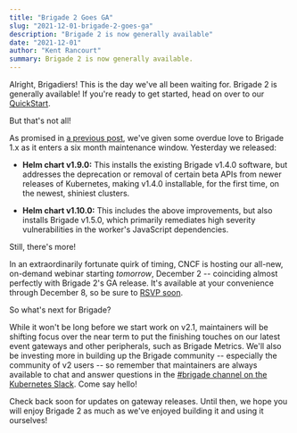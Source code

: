 ```yaml
---
title: "Brigade 2 Goes GA"
slug: "2021-12-01-brigade-2-goes-ga"
description: "Brigade 2 is now generally available"
date: "2021-12-01"
author: "Kent Rancourt"
summary: Brigade 2 is now generally available.
---
```


Alright, Brigadiers! This is the day we've all been waiting for. Brigade 2 is generally available! If you're ready to get started, head on over to our [QuickStart](https://docs.brigade.sh/intro/quickstart/).

But that's not all!

As promised in [a previous post](/2021-11-17-brigade-v1-support-window), we've given some overdue love to Brigade 1.x as it enters a six month maintenance window. Yesterday we released:

* __Helm chart v1.9.0:__ This installs the existing Brigade v1.4.0 software, but addresses the deprecation or removal of certain beta APIs from newer releases of Kubernetes, making v1.4.0 installable, for the first time, on the newest, shiniest clusters.

* __Helm chart v1.10.0:__ This includes the above improvements, but also installs Brigade v1.5.0, which primarily remediates high severity vulnerabilities in the worker's JavaScript dependencies.

Still, there's more!

In an extraordinarily fortunate quirk of timing, CNCF is hosting our all-new, on-demand webinar starting _tomorrow_, December 2 -- coinciding almost perfectly with Brigade 2's GA release. It's available at your convenience through December 8, so be sure to [RSVP soon](https://community.cncf.io/events/details/cncf-cncf-online-programs-presents-cncf-on-demand-webinar-so-whats-new-in-brigade-2/).

So what's next for Brigade?

While it won't be long before we start work on v2.1, maintainers will be shifting focus over the near term to put the finishing touches on our latest event gateways and other peripherals, such as Brigade Metrics. We'll also be investing more in building up the Brigade community -- especially the community of v2 users -- so remember that maintainers are always available to chat and answer questions in the [#brigade channel on the Kubernetes Slack](https://kubernetes.slack.com/messages/C87MF1RFD). Come say hello!

Check back soon for updates on gateway releases. Until then, we hope you will enjoy Brigade 2 as much as we've enjoyed building it and using it ourselves!
